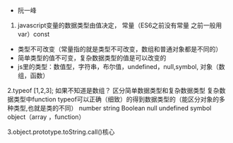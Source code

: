<!--
 * @Author: your name
 * @Date: 2020-12-27 10:15:25
 * @LastEditTime: 2020-12-27 19:11:33
 * @LastEditors: your name
 * @Description: In User Settings Edit
 * @FilePath: \git_pro\xyl_fullstack\JS\ryf\readme.md
-->
- 阮一峰

1. javascript变量的数据类型由值决定，
常量（ES6之前没有常量  之前一般用var）const
- 类型不可改变（常量指的就是类型不可改变，数组和普通对象都是不同的）
- 简单类型的值不可变，复杂数据类型的值是可以改变的
- js里的类型：数值型，字符串，布尔值，undefined，null,symbol,
对象（数组，函数）

2.typeof [1,2,3]; 如果不知道是数组？
区分简单数据类型和复杂数据类型
复杂数据类型中function
typeof可以正确（细致）的得到数据类型的（能区分对象的多种类型,也就是类的不同）
number string Boolean null undefined symbol object（array ，function）


3.object.prototype.toString.call()核心